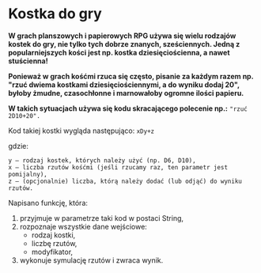 # Kostka do gry

**W grach planszowych i papierowych RPG używa się wielu rodzajów kostek do gry, nie tylko tych dobrze znanych, sześciennych. Jedną z popularniejszych kości jest np. kostka dziesięciościenna, a nawet stuścienna!**

**Ponieważ w grach kośćmi rzuca się często, pisanie za każdym razem np. "rzuć dwiema kostkami dziesięciościennymi, a do wyniku dodaj 20", byłoby żmudne, czasochłonne i marnowałoby ogromne ilości papieru.**

**W takich sytuacjach używa się kodu skracającego polecenie np.:**
```"rzuć 2D10+20".```

Kod takiej kostki wygląda następująco: ```xDy+z```

gdzie:

    y – rodzaj kostek, których należy użyć (np. D6, D10),
    x – liczba rzutów kośćmi (jeśli rzucamy raz, ten parametr jest pomijalny),
    z – (opcjonalnie) liczba, którą należy dodać (lub odjąć) do wyniku rzutów.

Napisano funkcję, która:
1. przyjmuje w parametrze taki kod w postaci String,
2. rozpoznaje wszystkie dane wejściowe:
    - rodzaj kostki,
    - liczbę rzutów,
    - modyfikator,
3. wykonuje symulację rzutów i zwraca wynik.
